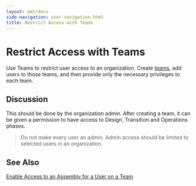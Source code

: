 ```yaml
---
layout: wmt/docs
side-navigation: user-navigation.html
title: Restrict Access with Teams
---
```


# Restrict Access with Teams

Use Teams to restrict user access to an organization. Create <a href="./create-a-team-in-an-organization.html">teams</a>, add users to those teams, and then provide only the necessary privileges to each team.

## Discussion

This should be done by the organization admin. After creating a team, it can be given a permission to have access to Design, Transition and Operations phases.

> Do not make every user an admin. Admin access should be limited to selected users in an organization.

## See Also

<a href="./enable-access-to-an-assembly-for-a-user-on-a-team.html">Enable Access to an Assembly for a User on a Team</a>
